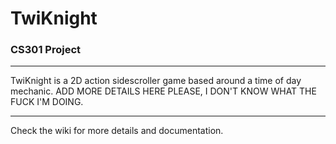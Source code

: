 # TwiKnight
### CS301 Project
<hr>
TwiKnight is a 2D action sidescroller game based around a time of day mechanic.
ADD MORE DETAILS HERE PLEASE, I DON'T KNOW WHAT THE FUCK I'M DOING.

<hr>

Check the wiki for more details and documentation.
